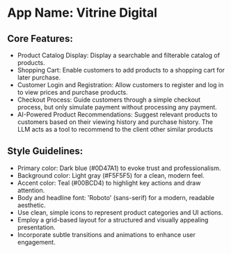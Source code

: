 # **App Name**: Vitrine Digital

## Core Features:

- Product Catalog Display: Display a searchable and filterable catalog of products.
- Shopping Cart: Enable customers to add products to a shopping cart for later purchase.
- Customer Login and Registration: Allow customers to register and log in to view prices and purchase products.
- Checkout Process: Guide customers through a simple checkout process, but only simulate payment without processing any payment.
- AI-Powered Product Recommendations: Suggest relevant products to customers based on their viewing history and purchase history. The LLM acts as a tool to recommend to the client other similar products

## Style Guidelines:

- Primary color: Dark blue (#0D47A1) to evoke trust and professionalism.
- Background color: Light gray (#F5F5F5) for a clean, modern feel.
- Accent color: Teal (#00BCD4) to highlight key actions and draw attention.
- Body and headline font: 'Roboto' (sans-serif) for a modern, readable aesthetic.
- Use clean, simple icons to represent product categories and UI actions.
- Employ a grid-based layout for a structured and visually appealing presentation.
- Incorporate subtle transitions and animations to enhance user engagement.